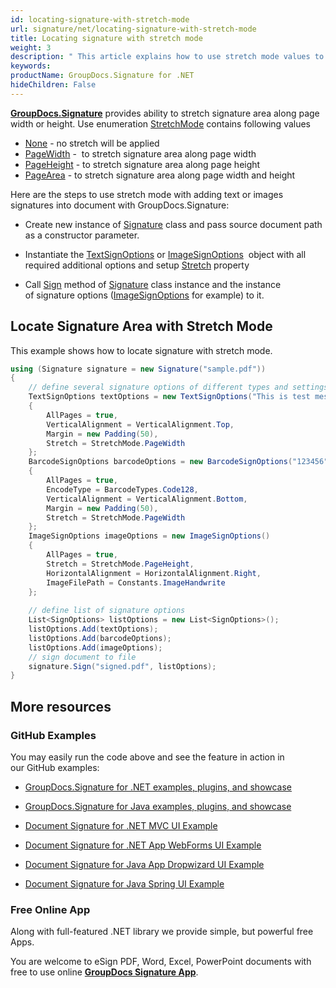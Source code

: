 ```yaml
---
id: locating-signature-with-stretch-mode
url: signature/net/locating-signature-with-stretch-mode
title: Locating signature with stretch mode
weight: 3
description: " This article explains how to use stretch mode values to adjust signature area positions on document page with GroupDocs.Signature API."
keywords: 
productName: GroupDocs.Signature for .NET
hideChildren: False
---
```

[**GroupDocs.Signature**](https://products.groupdocs.com/signature/net) provides ability to stretch signature area along page width or height. Use enumeration [StretchMode](https://apireference.groupdocs.com/net/signature/groupdocs.signature.domain/stretchmode) contains following values

*   [None](https://apireference.groupdocs.com/net/signature/groupdocs.signature.domain/stretchmode) - no stretch will be applied
*   [PageWidth](https://apireference.groupdocs.com/net/signature/groupdocs.signature.domain/stretchmode) -  to stretch signature area along page width
*   [PageHeight](https://apireference.groupdocs.com/net/signature/groupdocs.signature.domain/stretchmode) - to stretch signature area along page height
*   [PageArea](https://apireference.groupdocs.com/net/signature/groupdocs.signature.domain/stretchmode) - to stretch signature area along page width and height

Here are the steps to use stretch mode with adding text or images signatures into document with GroupDocs.Signature:

*   Create new instance of [Signature](https://apireference.groupdocs.com/net/signature/groupdocs.signature/signature) class and pass source document path as a constructor parameter.
    
*   Instantiate the [TextSignOptions](https://apireference.groupdocs.com/net/signature/groupdocs.signature.options/textsignoptions) or [ImageSignOptions](https://apireference.groupdocs.com/net/signature/groupdocs.signature.options/imagesignoptions)  object with all required additional options and setup [Stretch](https://apireference.groupdocs.com/net/signature/groupdocs.signature.options/imagesignoptions/properties/stretch) property  
    
*   Call [Sign](https://apireference.groupdocs.com/net/signature/groupdocs.signature/signature/methods/sign) method of [Signature](https://apireference.groupdocs.com/net/signature/groupdocs.signature/signature) class instance and the instance of signature options ([ImageSignOptions](https://apireference.groupdocs.com/net/signature/groupdocs.signature.options/imagesignoptions) for example) to it.
    

## Locate Signature Area with Stretch Mode

This example shows how to locate signature with stretch mode.

```csharp
using (Signature signature = new Signature("sample.pdf"))
{
    // define several signature options of different types and settings
    TextSignOptions textOptions = new TextSignOptions("This is test message")
    {
        AllPages = true,
        VerticalAlignment = VerticalAlignment.Top,
        Margin = new Padding(50),
        Stretch = StretchMode.PageWidth
    };
    BarcodeSignOptions barcodeOptions = new BarcodeSignOptions("123456")
    {
        AllPages = true,
        EncodeType = BarcodeTypes.Code128,
        VerticalAlignment = VerticalAlignment.Bottom,
        Margin = new Padding(50),
        Stretch = StretchMode.PageWidth
    };
    ImageSignOptions imageOptions = new ImageSignOptions()
    {
        AllPages = true,
        Stretch = StretchMode.PageHeight,
        HorizontalAlignment = HorizontalAlignment.Right,
        ImageFilePath = Constants.ImageHandwrite
    };
    
    // define list of signature options
    List<SignOptions> listOptions = new List<SignOptions>();
    listOptions.Add(textOptions);
    listOptions.Add(barcodeOptions);
    listOptions.Add(imageOptions);
    // sign document to file
    signature.Sign("signed.pdf", listOptions);
}
```

## More resources

### GitHub Examples 

You may easily run the code above and see the feature in action in our GitHub examples:

*   [GroupDocs.Signature for .NET examples, plugins, and showcase](https://github.com/groupdocs-signature/GroupDocs.Signature-for-.NET)
    
*   [GroupDocs.Signature for Java examples, plugins, and showcase](https://github.com/groupdocs-signature/GroupDocs.Signature-for-Java)
    
*   [Document Signature for .NET MVC UI Example](https://github.com/groupdocs-signature/GroupDocs.Signature-for-.NET-MVC) 
    
*   [Document Signature for .NET App WebForms UI Example](https://github.com/groupdocs-signature/GroupDocs.Signature-for-.NET-WebForms)
    
*   [Document Signature for Java App Dropwizard UI Example](https://github.com/groupdocs-signature/GroupDocs.Signature-for-Java-Dropwizard)
    
*   [Document Signature for Java Spring UI Example](https://github.com/groupdocs-signature/GroupDocs.Signature-for-Java-Spring)
    

### Free Online App 

Along with full-featured .NET library we provide simple, but powerful free Apps.

You are welcome to eSign PDF, Word, Excel, PowerPoint documents with free to use online **[GroupDocs Signature App](https://products.groupdocs.app/signature)**.
